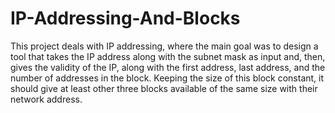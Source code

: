 # IP-Addressing-And-Blocks

This project deals with IP addressing, where the main goal was to design a tool that takes the IP address along with the subnet mask as input and, then, gives the validity of the IP, along with the first address, last address, and the number of addresses in the block. Keeping the size of this block constant, it should give at least other three blocks available of the same size with their network address.
